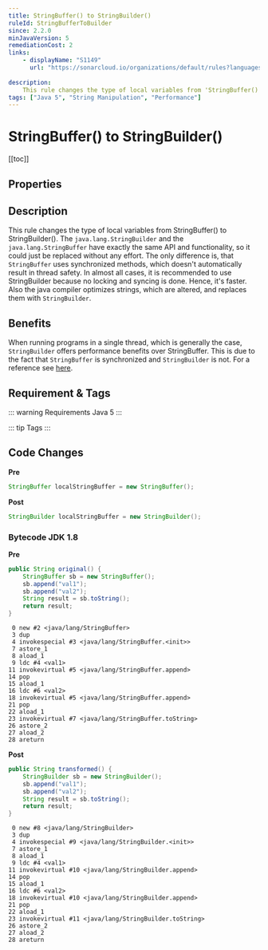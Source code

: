 ```yaml
---
title: StringBuffer() to StringBuilder()
ruleId: StringBufferToBuilder
since: 2.2.0
minJavaVersion: 5
remediationCost: 2
links:
    - displayName: "S1149"
      url: "https://sonarcloud.io/organizations/default/rules?languages=java&open=java%3AS1149&q=S1149"
    
description:
    This rule changes the type of local variables from 'StringBuffer()' to 'StringBuilder()'.
tags: ["Java 5", "String Manipulation", "Performance"]
---
```


# StringBuffer() to StringBuilder()

[[toc]]

## Properties

<RuleProperties />


## Description

This rule changes the type of local variables from StringBuffer() to StringBuilder(). The `java.lang.StringBuilder` and the `java.lang.StringBuffer` have exactly the same API and functionality, so it could just be replaced without any effort. The only difference is, that `StringBuffer` uses synchronized methods, which doesn't automatically result in thread safety. In almost all cases, it is recommended to use StringBuilder because no locking and syncing is done. Hence, it's faster. Also the java compiler optimizes strings, which are altered, and replaces them with `StringBuilder`.

## Benefits

When running programs in a single thread, which is generally the case, `StringBuilder` offers performance benefits over StringBuffer. This is due to the fact that `StringBuffer` is synchronized and `StringBuilder` is not. For a reference see [here](https://docs.oracle.com/javase/8/docs/api/index.html?java/lang/StringBuilder.html).



## Requirement & Tags

::: warning Requirements
Java 5
:::

::: tip Tags
<TagLinks />
:::

## Code Changes

__Pre__
```java
StringBuffer localStringBuffer = new StringBuffer();
```

__Post__
```java
StringBuilder localStringBuffer = new StringBuilder();
```

### Bytecode JDK 1.8

__Pre__
```java
public String original() {
    StringBuffer sb = new StringBuffer();
    sb.append("val1");
    sb.append("val2");
    String result = sb.toString();
    return result;
}
```

```
 0 new #2 <java/lang/StringBuffer>
 3 dup
 4 invokespecial #3 <java/lang/StringBuffer.<init>>
 7 astore_1
 8 aload_1
 9 ldc #4 <val1>
11 invokevirtual #5 <java/lang/StringBuffer.append>
14 pop
15 aload_1
16 ldc #6 <val2>
18 invokevirtual #5 <java/lang/StringBuffer.append>
21 pop
22 aload_1
23 invokevirtual #7 <java/lang/StringBuffer.toString>
26 astore_2
27 aload_2
28 areturn
```

__Post__
```java
public String transformed() {
    StringBuilder sb = new StringBuilder();
    sb.append("val1");
    sb.append("val2");
    String result = sb.toString();
    return result;
}
```

```
 0 new #8 <java/lang/StringBuilder>
 3 dup
 4 invokespecial #9 <java/lang/StringBuilder.<init>>
 7 astore_1
 8 aload_1
 9 ldc #4 <val1>
11 invokevirtual #10 <java/lang/StringBuilder.append>
14 pop
15 aload_1
16 ldc #6 <val2>
18 invokevirtual #10 <java/lang/StringBuilder.append>
21 pop
22 aload_1
23 invokevirtual #11 <java/lang/StringBuilder.toString>
26 astore_2
27 aload_2
28 areturn
```

<VersionNotice />

